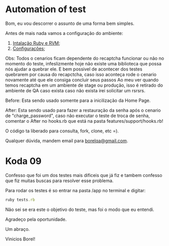 # Automation of test  

Bom, eu vou descorrer o assunto de uma forma bem simples.

Antes de mais nada vamos a configuração do ambiente:

1. [Intalação Ruby e RVM](https://github.com/BorelQA/Teste_Koda_Automation/blob/master/Ruby.md);
2. [Configurações](https://github.com/BorelQA/Teste_Koda_Automation/blob/master/Configuracoes.md);

Obs: Todos o cenarios ficam dependente do recaptcha funcionar ou não no momento do teste, infeslizmente hoje não existe uma biblioteca que possa nós ajudar a quebrar ele.
    E bem possivel de acontecer dos testes quebrarem por causa do recapctcha, caso isso aconteça rode o cenario novamente até que ele consiga concluir seus passos
    Ao meu ver quando temos recaptcha em um ambiente de stage ou produção, isso é retirado do ambiente de QA caso exista caso não exista irei solicitar um rsrsrs.

Before: Esta sendo usado somente para a inicilização da Home Page.

After: Esta sendo usado para fazer a restauração da senha após o cenario de "charge_password", caso não executar o teste de troca de senha, comentar o After no hooks.rb que está na pasta features/support/hooks.rb!

O código ta liberado para consulta, fork, clone, etc =). 

Qualquer dúvida, mandem email para borelqa@gmail.com.

# Koda 09

Confesso que foi um dos testes mais dificeis que já fiz e tambem confesso que fiz muitas buscas para resolver esse problema.

Para rodar os testes é so entrar na pasta /app no terminal e digitar:

```ruby
ruby tests.rb
```

Não sei se era este o objetivo do teste, mas foi o modo que eu entendi.

Agradeço pela oportunidade.

Um abraço.


Vinicios Borel!
